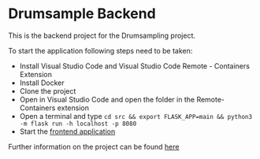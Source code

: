 # Drumsample Backend

This is the backend project for the Drumsampling project.

To start the application following steps need to be taken:
- Install Visual Studio Code and Visual Studio Code Remote - Containers Extension
- Install Docker
- Clone the project
- Open in Visual Studio Code and open the folder in the Remote-Containers extension
- Open a terminal and type `cd src && export FLASK_APP=main && python3 -m flask run -h localhost -p 8080`
- Start the [frontend application](https://github.com/NiklasWan/DrumsamplerFrontend)

Further information on the project can be found [here](TODO)